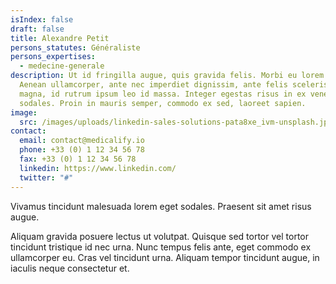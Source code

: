 ```yaml
---
isIndex: false
draft: false
title: Alexandre Petit
persons_statutes: Généraliste
persons_expertises:
  - medecine-generale
description: Ut id fringilla augue, quis gravida felis. Morbi eu lorem nibh.
  Aenean ullamcorper, ante nec imperdiet dignissim, ante felis scelerisque
  magna, id rutrum ipsum leo id massa. Integer egestas risus in ex venenatis
  sodales. Proin in mauris semper, commodo ex sed, laoreet sapien.
image:
  src: /images/uploads/linkedin-sales-solutions-pata8xe_ivm-unsplash.jpg
contact:
  email: contact@medicalify.io
  phone: +33 (0) 1 12 34 56 78
  fax: +33 (0) 1 12 34 56 78
  linkedin: https://www.linkedin.com/
  twitter: "#"
---
```

Vivamus tincidunt malesuada lorem eget sodales. Praesent sit amet risus augue. 

Aliquam gravida posuere lectus ut volutpat. Quisque sed tortor vel tortor tincidunt tristique id nec urna. Nunc tempus felis ante, eget commodo ex ullamcorper eu. Cras vel tincidunt urna. Aliquam tempor tincidunt augue, in iaculis neque consectetur et.